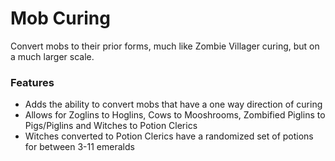 # Mob Curing<!--$headerTitle--><!--$pmc:delete-->

Convert mobs to their prior forms, much like Zombie Villager curing, but on a much larger scale.<!--$pmc:headerSize-->

### Features
- Adds the ability to convert mobs that have a one way direction of curing
- Allows for Zoglins to Hoglins, Cows to Mooshrooms, Zombified Piglins to Pigs/Piglins and Witches to Potion Clerics
- Witches converted to Potion Clerics have a randomized set of potions for between 3-11 emeralds

